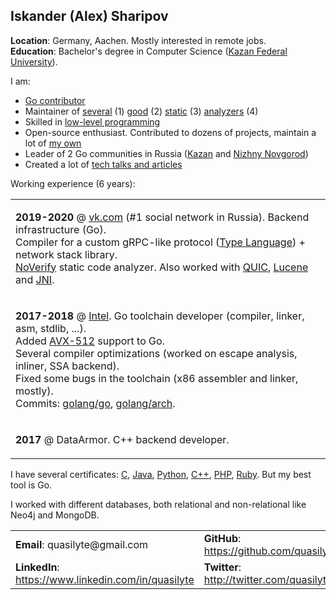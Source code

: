 ## Iskander (Alex) Sharipov

**Location**: Germany, Aachen. Mostly interested in remote jobs.  
**Education**: Bachelor's degree in Computer Science ([Kazan Federal University](https://en.wikipedia.org/wiki/Kazan_Federal_University)).

I am:
* [Go contributor](https://github.com/golang/go/commits?author=quasilyte)
* Maintainer of [several](https://go-critic.github.io/) (1) [good](https://github.com/VKCOM/noverify) (2) [static](https://github.com/quasilyte/go-consistent) (3) [analyzers](https://github.com/quasilyte/go-ruleguard) (4)
* Skilled in [low-level programming](https://github.com/quasilyte/YALWEE)
* Open-source enthusiast. Contributed to dozens of projects, maintain a lot of [my own](http://quasilyte.dev/status/)
* Leader of 2 Go communities in Russia ([Kazan](https://www.meetup.com/GolangKazan/) and [Nizhny Novgorod](https://golang-events-nizhny.github.io/))
* Created a lot of [tech talks and articles](https://github.com/quasilyte/talks)

Working experience (6 years):
<table>
<tr><td>
  
  <b>2019-2020</b> @ <a href="https://vk.com">vk.com</a> (#1 social network in Russia). Backend infrastructure (Go).  
  Compiler for a custom gRPC-like protocol (<a href="https://core.telegram.org/mtproto/TL">Type Language</a>) + network stack library.  
  <a href="https://github.com/VKCOM/noverify">NoVerify</a> static code analyzer. Also worked with <a href="https://ru.wikipedia.org/wiki/QUIC">QUIC</a>, <a href="https://lucene.apache.org/">Lucene</a> and <a href="https://en.wikipedia.org/wiki/Java_Native_Interface">JNI</a>.
  
</td></tr>
<tr><td>
  
  <b>2017-2018</b> @ <a href="https://github.com/intel-go">Intel</a>. Go toolchain developer (compiler, linker, asm, stdlib, ...).  
  Added <a href="https://github.com/golang/go/wiki/AVX512">AVX-512</a> support to Go.  
  Several compiler optimizations (worked on escape analysis, inliner, SSA backend).  
  Fixed some bugs in the toolchain (x86 assembler and linker, mostly).  
  Commits: <a href="https://github.com/golang/go/commits?author=quasilyte">golang/go</a>, <a href="https://github.com/golang/arch/commits?author=quasilyte">golang/arch</a>.
  
</td></tr>
<tr><td>
  
  <b>2017</b> @ DataArmor. C++ backend developer.
  
</td></tr>
</table>

I have several certificates: [C](https://certification.mail.ru/certificates/e57a5ec8-6f33-47af-86e4-9faf8623e611/en/), [Java](https://certification.mail.ru/certificates/f43b50a0-b3ab-41ca-8c2e-7a8887284b6f/en/), [Python](https://certification.mail.ru/certificates/66299407-2a6c-44cb-80e7-485297d16668/en/), [C++](https://certification.mail.ru/certificates/d1df8d39-2a0c-466b-b096-247ae2c0f5d1/en/), [PHP](https://certification.mail.ru/certificates/7baee88f-2e9a-4119-8541-088852a73acb/en/), [Ruby](https://certification.mail.ru/certificates/d4899615-fb93-4d93-bbdb-030f1851a03a/en/). But my best tool is Go.

I worked with different databases, both relational and non-relational like Neo4j and MongoDB.

<table>
<tr>
  <td><b>Email</b>: quasilyte@gmail.com</td>
  <td><b>GitHub</b>: <a href="https://github.com/quasilyte/">https://github.com/quasilyte</a></td>
</tr>
<tr>
  <td><b>LinkedIn</b>: <a href="https://www.linkedin.com/in/quasilyte/">https://www.linkedin.com/in/quasilyte</a></td>
  <td><b>Twitter</b>: <a href="http://twitter.com/quasilyte/">http://twitter.com/quasilyte</a></td>
</tr>
</table>
